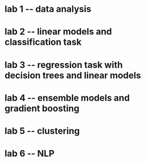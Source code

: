 # lab 1 -- data analysis
# lab 2 -- linear models and classification task
# lab 3 -- regression task with decision trees and linear models
# lab 4 -- ensemble models and gradient boosting
# lab 5 -- clustering
# lab 6 -- NLP
